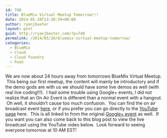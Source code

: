```yaml
---
id: 748
title: BlueMix Virtual Meetup Tomorrow!!!
date: 2014-05-20T13:30:59+00:00
author: ryanjbaxter
layout: post
guid: http://ryanjbaxter.com/?p=748
permalink: /2014/05/20/bluemix-virtual-meetup-tomorrow/
categories:
  - BlueMix
  - Cloud
  - Cloud Foundry
  - PaaS
---
```

We are now about 24 hours away from tomorrows BlueMix Virtual Meetup.  This being our first meetup, the content will mainly be introductory and if the demo gods are with us we should have some live demos as well (with real live coding!!!).  I had some trouble using Google+ events, I did not realize that an On Air Event is different than a normal event with a hangout.  Oh well, it shouldn&#8217;t cause too much confusion.  You can find the on air broadcast event <a href="https://plus.google.com/events/cha12oeo9f1bcntafpdrcmi2ufg" target="_blank">here</a>, or if you prefer you can go directly to the <a href="http://www.youtube.com/watch?v=JVydCnZ4E0o" target="_blank">YouTube page</a> here.  This is all linked to from the original <a href="https://plus.google.com/events/cndiobcva25gl1th5qr7i3jf12g" target="_blank">Google+ event</a> as well.  If you want you can also come back to this blog post to view the live broadcast using the YouTube video below.  Look forward to seeing everyone tomorrow at 10 AM EST!

&nbsp;

<span class="youtube"></span>